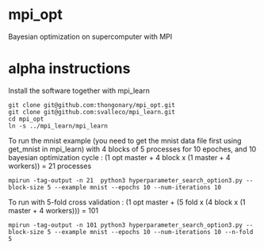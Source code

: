 # mpi_opt
Bayesian optimization on supercomputer with MPI


# alpha instructions

Install the software together with mpi_learn
```
git clone git@github.com:thongonary/mpi_opt.git
git clone git@github.com:svalleco/mpi_learn.git
cd mpi_opt
ln -s ../mpi_learn/mpi_learn
```

To run the mnist example (you need to get the mnist data file first using get_mnist in mpi_learn) with 4 blocks of 5 processes for 10 epoches, and 10 bayesian optimization cycle : (1 opt master + 4 block x (1 master + 4 workers)) = 21 processes

```
mpirun -tag-output -n 21  python3 hyperparameter_search_option3.py --block-size 5 --example mnist --epochs 10 --num-iterations 10
```

To run with 5-fold cross validation : (1 opt master + (5 fold x (4 block x (1 master + 4 workers))) = 101
```
mpirun -tag-output -n 101 python3 hyperparameter_search_option3.py --block-size 5 --example mnist --epochs 10 --num-iterations 10 --n-fold 5
```
